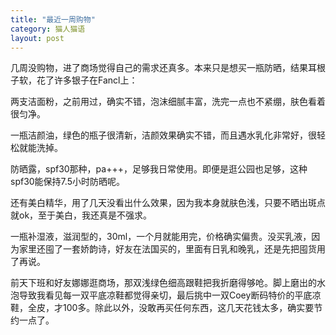 ```yaml
---
title: "最近一周购物"
category: 猫人猫语
layout: post
---
```

几周没购物，进了商场觉得自己的需求还真多。本来只是想买一瓶防晒，结果耳根子软，花了许多银子在Fancl上：

两支洁面粉，之前用过，确实不错，泡沫细腻丰富，洗完一点也不紧绷，肤色看着很匀净。

一瓶洁颜油，绿色的瓶子很清新，洁颜效果确实不错，而且遇水乳化非常好，很轻松就能洗掉。

防晒露，spf30那种，pa+++，足够我日常使用。即便是逛公园也足够，这种spf30能保持7.5小时防晒呢。

还有美白精华，用了几天没看出什么效果，因为我本身就肤色浅，只要不晒出斑点就ok，至于美白，我还真是不强求。

一瓶补湿液，滋润型的，30ml，一个月就能用完，价格确实偏贵。没买乳液，因为家里还囤了一套娇韵诗，好友在法国买的，里面有日乳和晚乳，还是先把囤货用了再说。

前天下班和好友娜娜逛商场，那双浅绿色细高跟鞋把我折磨得够呛。脚上磨出的水泡导致我看见每一双平底凉鞋都觉得亲切，最后挑中一双Coey断码特价的平底凉鞋，全皮，才100多。除此以外，没敢再买任何东西，这几天花钱太多，确实要节约一点了。


